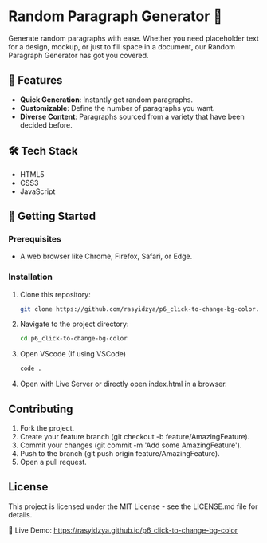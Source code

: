 # Random Paragraph Generator 📖

Generate random paragraphs with ease. Whether you need placeholder text for a design, mockup, or just to fill space in a document, our Random Paragraph Generator has got you covered.

<!-- ![Project Screenshot](path-to-screenshot-image.png)
<!-- Replace with a link to your project's screenshot -->

## 🌟 Features

- **Quick Generation**: Instantly get random paragraphs.
- **Customizable**: Define the number of paragraphs you want.
- **Diverse Content**: Paragraphs sourced from a variety that have been decided before.

## 🛠️ Tech Stack

- HTML5
- CSS3
- JavaScript

## 🔧 Getting Started

### Prerequisites

- A web browser like Chrome, Firefox, Safari, or Edge.

### Installation

1. Clone this repository:
   ```bash
   git clone https://github.com/rasyidzya/p6_click-to-change-bg-color.git

2. Navigate to the project directory:
   ```bash
   cd p6_click-to-change-bg-color
3. Open VScode (If using VSCode)
   ```bash
   code .
4. Open with Live Server or directly open index.html in a browser.

## Contributing
1. Fork the project.
2. Create your feature branch (git checkout -b feature/AmazingFeature).
3. Commit your changes (git commit -m 'Add some AmazingFeature').
4. Push to the branch (git push origin feature/AmazingFeature).
5. Open a pull request.
   
## License
This project is licensed under the MIT License - see the LICENSE.md file for details.

🔗 Live Demo: https://rasyidzya.github.io/p6_click-to-change-bg-color
